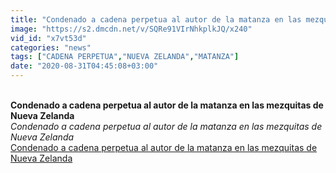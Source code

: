 ```yaml
---
title: "Condenado a cadena perpetua al autor de la matanza en las mezquitas de Nueva Zelanda"
image: "https://s2.dmcdn.net/v/SQRe91VIrNhkplkJQ/x240"
vid_id: "x7vt53d"
categories: "news"
tags: ["CADENA PERPETUA","NUEVA ZELANDA","MATANZA"]
date: "2020-08-31T04:45:08+03:00"
---
```

<br><b>Condenado a cadena perpetua al autor de la matanza en las mezquitas de Nueva Zelanda</b><br> <i>Condenado a cadena perpetua al autor de la matanza en las mezquitas de Nueva Zelanda</i><br> <u>Condenado a cadena perpetua al autor de la matanza en las mezquitas de Nueva Zelanda</u>
